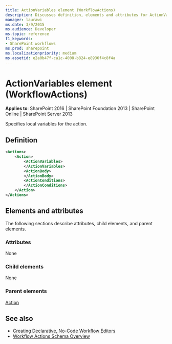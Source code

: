 ```yaml
---
title: ActionVariables element (WorkflowActions)
description: Discusses definition, elements and attributes for ActionVariables element (WorkflowActions) which specifies local variables for the action.
manager: laurawi
ms.date: 3/9/2015
ms.audience: Developer
ms.topic: reference
f1_keywords:
- SharePoint workflows
ms.prod: sharepoint
ms.localizationpriority: medium
ms.assetid: e2a0b47f-ca1c-4008-b824-e8936f4c8f4a
---
```


# ActionVariables element (WorkflowActions)

**Applies to**: SharePoint 2016 | SharePoint Foundation 2013 | SharePoint Online | SharePoint Server 2013

Specifies local variables for the action.

## Definition

```XML
<Actions>
    <Action>
        <ActionVariables>
        </ActionVariables>
        <ActionBody>
        </ActionBody>
        <ActionConditions>
        </ActionConditions>
    </Action>
</Actions>
```

## Elements and attributes

The following sections describe attributes, child elements, and parent elements.

### Attributes

None

### Child elements

None

### Parent elements

[Action](action-element-workflowactions.md)

## See also

- [Creating Declarative, No-Code Workflow Editors](https://msdn.microsoft.com/library/60dfda8d-e724-4d7d-9578-aa239c362dcf(Office.15).aspx)
- [Workflow Actions Schema Overview](https://msdn.microsoft.com/library/25da07cb-b228-43f2-9cdf-c8c71c3eabbb(Office.15).aspx)
